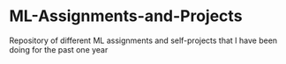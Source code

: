 # ML-Assignments-and-Projects
Repository of different ML assignments and self-projects that I have been doing for the past one year 
